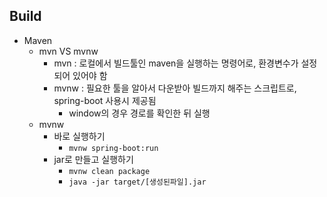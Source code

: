## Build
- Maven
  - mvn VS mvnw
    - mvn : 로컬에서 빌드툴인 maven을 실행하는 명령어로, 환경변수가 설정되어 있어야 함
    - mvnw : 필요한 툴을 알아서 다운받아 빌드까지 해주는 스크립트로, spring-boot 사용시 제공됨
      - window의 경우 경로를 확인한 뒤 실행
  - mvnw
    - 바로 실행하기
      - `mvnw spring-boot:run`
    - jar로 만들고 실행하기
      - `mvnw clean package`
      - `java -jar target/[생성된파일].jar`
